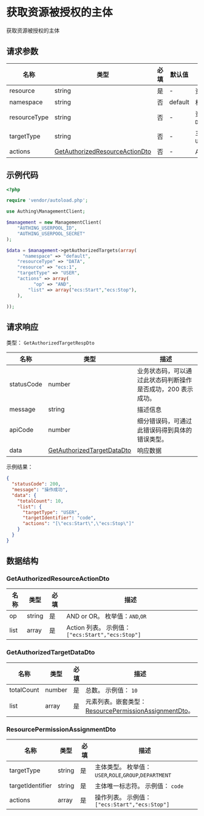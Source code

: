 # 获取资源被授权的主体

<!--
  警告⚠️：
  不要直接修改该文档，
  https://github.com/Authing/authing-docs-factory
  使用该项目进行生成
-->

<LastUpdated />

获取资源被授权的主体

## 请求参数

| 名称 | 类型 | 必填 | 默认值 | 描述 | 示例值 |
| ---- | ---- | ---- | ---- | ---- | ---- |
| resource | string | 是 | - | 资源。   | `ecs:1` |
| namespace | string | 否 | default | 权限分组。   |  |
| resourceType | string | 否 | - | 资源类型。  枚举值：`DATA`,`API`,`MENU`,`BUTTON` | `DATA` |
| targetType | string | 否 | - | 主体类型。  枚举值：`USER`,`ROLE`,`GROUP`,`DEPARTMENT` | `USER` |
| actions | <a href="#GetAuthorizedResourceActionDto">GetAuthorizedResourceActionDto</a> | 否 | - | Action 列表。   |  |


## 示例代码

```php
<?php

require 'vendor/autoload.php';

use Authing\ManagementClient;

$management = new ManagementClient(
    "AUTHING_USERPOOL_ID",
    "AUTHING_USERPOOL_SECRET"
);

$data = $management->getAuthorizedTargets(array(
      "namespace" => "default",
    "resourceType" => "DATA",
    "resource" => "ecs:1",
    "targetType" => "USER",
    "actions" => array(
          "op" => "AND",
        "list" => array("ecs:Start","ecs:Stop"),
    ),

));
```


## 请求响应

类型： `GetAuthorizedTargetRespDto`

| 名称 | 类型 | 描述 |
| ---- | ---- | ---- |
| statusCode | number | 业务状态码，可以通过此状态码判断操作是否成功，200 表示成功。 |
| message | string | 描述信息 |
| apiCode | number | 细分错误码，可通过此错误码得到具体的错误类型。 |
| data | <a href="#GetAuthorizedTargetDataDto">GetAuthorizedTargetDataDto</a> | 响应数据 |



示例结果：

```json
{
  "statusCode": 200,
  "message": "操作成功",
  "data": {
    "totalCount": 10,
    "list": {
      "targetType": "USER",
      "targetIdentifier": "code",
      "actions": "[\"ecs:Start\",\"ecs:Stop\"]"
    }
  }
}
```

## 数据结构


### <a id="GetAuthorizedResourceActionDto"></a> GetAuthorizedResourceActionDto

| 名称 | 类型 | 必填 | 描述 |
| ---- |  ---- | ---- | ---- |
| op | string | 是 | AND or OR。 枚举值：`AND`,`OR`  |
| list | array | 是 | Action 列表。 示例值： `["ecs:Start","ecs:Stop"]`  |


### <a id="GetAuthorizedTargetDataDto"></a> GetAuthorizedTargetDataDto

| 名称 | 类型 | 必填 | 描述 |
| ---- |  ---- | ---- | ---- |
| totalCount | number | 是 | 总数。 示例值： `10`  |
| list | array | 是 | 元素列表。嵌套类型：<a href="#ResourcePermissionAssignmentDto">ResourcePermissionAssignmentDto</a>。   |


### <a id="ResourcePermissionAssignmentDto"></a> ResourcePermissionAssignmentDto

| 名称 | 类型 | 必填 | 描述 |
| ---- |  ---- | ---- | ---- |
| targetType | string | 是 | 主体类型。 枚举值：`USER`,`ROLE`,`GROUP`,`DEPARTMENT`  |
| targetIdentifier | string | 是 | 主体唯一标志符。 示例值： `code`  |
| actions | array | 是 | 操作列表。 示例值： `["ecs:Start","ecs:Stop"]`  |


